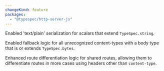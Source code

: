 ```yaml
---
changeKind: feature
packages:
  - "@typespec/http-server-js"
---
```


Enabled 'text/plain' serialization for scalars that extend `TypeSpec.string`.

Enabled fallback logic for all unrecognized content-types with a body type that is or extends `TypeSpec.bytes`.

Enhanced route differentiation logic for shared routes, allowing them to differentiate routes in more cases using headers other than `content-type`.
